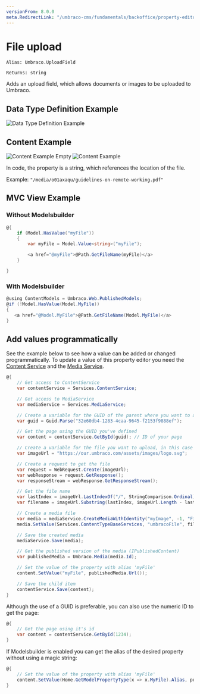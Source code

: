 ```yaml
---
versionFrom: 8.0.0
meta.RedirectLink: "/umbraco-cms/fundamentals/backoffice/property-editors/built-in-umbraco-property-editors/file-upload"
---
```


# File upload

`Alias: Umbraco.UploadField`

`Returns: string`

Adds an upload field, which allows documents or images to be uploaded to Umbraco.

## Data Type Definition Example

![Data Type Definition Example](images/definition-example.png)

## Content Example

![Content Example Empty](images/content-example-empty.png)
![Content Example](images/content-example.png)

In code, the property is a string, which references the location of the file.

Example: `"/media/o01axaqu/guidelines-on-remote-working.pdf"`

## MVC View Example

### Without Modelsbuilder

```csharp
@{
    if (Model.HasValue("myFile"))
    {
        var myFile = Model.Value<string>("myFile");

        <a href="@myFile">@Path.GetFileName(myFile)</a>
    }

}
```

### With Modelsbuilder

```csharp
@using ContentModels = Umbraco.Web.PublishedModels;
@if (!Model.HasValue(Model.MyFile))
{
   <a href="@Model.MyFile">@Path.GetFileName(Model.MyFile)</a>
}
```

## Add values programmatically

See the example below to see how a value can be added or changed programmatically. To update a value of this property editor you need the [Content Service](../../../../../Reference/Management/Services/ContentService/index.md) and the [Media Service](../../../../../Reference/Management/Services/MediaService/index.md).

```csharp
@{
    // Get access to ContentService
    var contentService = Services.ContentService;

    // Get access to MediaService 
    var mediaService = Services.MediaService;

    // Create a variable for the GUID of the parent where you want to add a child item
    var guid = Guid.Parse("32e60db4-1283-4caa-9645-f2153f9888ef");

    // Get the page using the GUID you've defined
    var content = contentService.GetById(guid); // ID of your page

    // Create a variable for the file you want to upload, in this case the Our Umbraco logo
    var imageUrl = "https://our.umbraco.com/assets/images/logo.svg";

    // Create a request to get the file
    var request = WebRequest.Create(imageUrl);
    var webResponse = request.GetResponse();
    var responseStream = webResponse.GetResponseStream();

    // Get the file name 
    var lastIndex = imageUrl.LastIndexOf("/", StringComparison.Ordinal) + 1;
    var filename = imageUrl.Substring(lastIndex, imageUrl.Length - lastIndex);

    // Create a media file
    var media = mediaService.CreateMediaWithIdentity("myImage", -1, "File");
    media.SetValue(Services.ContentTypeBaseServices, "umbracoFile", filename, responseStream);

    // Save the created media 
    mediaService.Save(media);

    // Get the published version of the media (IPublishedContent)
    var publishedMedia = Umbraco.Media(media.Id);

    // Set the value of the property with alias 'myFile' 
    content.SetValue("myFile", publishedMedia.Url());

    // Save the child item
    contentService.Save(content);
}
```

Although the use of a GUID is preferable, you can also use the numeric ID to get the page:

```csharp
@{
    // Get the page using it's id
    var content = contentService.GetById(1234); 
}
```

If Modelsbuilder is enabled you can get the alias of the desired property without using a magic string:

```csharp
@{
    // Set the value of the property with alias 'myFile'
    content.SetValue(Home.GetModelPropertyType(x => x.MyFile).Alias, publishedMedia.Url();
}
```
